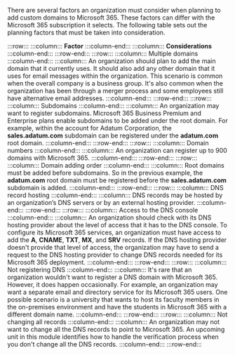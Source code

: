 There are several factors an organization must consider when planning to add custom domains to Microsoft 365. These factors can differ with the Microsoft 365 subscription it selects. The following table sets out the planning factors that must be taken into consideration.

:::row:::
  :::column:::
    **Factor**
  :::column-end:::
  :::column:::
    **Considerations**
  :::column-end:::
:::row-end:::
:::row:::
  :::column:::
    Multiple domains
  :::column-end:::
  :::column:::
    An organization should plan to add the main domain that it currently uses. It should also add any other domain that it uses for email messages within the organization. This scenario is common when the overall company is a business group. It's also common when the organization has been through a merger process and some employees still have alternative email addresses.
  :::column-end:::
:::row-end:::
:::row:::
  :::column:::
    Subdomains
  :::column-end:::
  :::column:::
    An organization may want to register subdomains. Microsoft 365 Business Premium and Enterprise plans enable subdomains to be added under the root domain. For example, within the account for Adatum Corporation, the **sales.adatum.com** subdomain can be registered under the **adatum.com** root domain.
  :::column-end:::
:::row-end:::
:::row:::
  :::column:::
    Domain numbers
  :::column-end:::
  :::column:::
    An organization can register up to 900 domains with Microsoft 365.
  :::column-end:::
:::row-end:::
:::row:::
  :::column:::
    Domain adding order
  :::column-end:::
  :::column:::
    Root domains must be added before subdomains. So in the previous example, the **adatum.com** root domain must be registered before the **sales.adatum.com** subdomain is added.
  :::column-end:::
:::row-end:::
:::row:::
  :::column:::
    DNS record hosting
  :::column-end:::
  :::column:::
    DNS records may be hosted by an organization’s DNS servers or by an external hosting provider.
  :::column-end:::
:::row-end:::
:::row:::
  :::column:::
    Access to the DNS console
  :::column-end:::
  :::column:::
    An organization should check with its DNS hosting provider about the level of access that it has to the DNS console. To configure its Microsoft 365 services, an organization must have access to add the **A**, **CNAME**, **TXT**, **MX**, and **SRV** records. If the DNS hosting provider doesn't provide that level of access, the organization may have to send a request to the DNS hosting provider to change DNS records needed for its Microsoft 365 deployment.
  :::column-end:::
:::row-end:::
:::row:::
  :::column:::
    Not registering DNS
  :::column-end:::
  :::column:::
    It's rare that an organization wouldn't want to register a DNS domain with Microsoft 365. However, it does happen occasionally. For example, an organization may want a separate email and directory service for its Microsoft 365 users. One possible scenario is a university that wants to host its faculty members in the on-premises environment and have the students in Microsoft 365 with a different domain name.
  :::column-end:::
:::row-end:::
:::row:::
  :::column:::
    Not changing all records
  :::column-end:::
  :::column:::
    An organization may not want to change all the DNS records to point to Microsoft 365. An upcoming unit in this module identifies how to handle the verification process when you don't change all the DNS records.
  :::column-end:::
:::row-end:::
